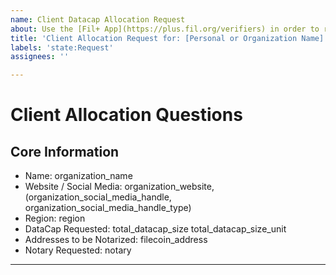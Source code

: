 ```yaml
---
name: Client Datacap Allocation Request
about: Use the [Fil+ App](https://plus.fil.org/verifiers) in order to request DataCap! If the [Fil+ app](https://plus.fil.org/verifiers) is not available, then open a new issue in this repo to request datacap.
title: 'Client Allocation Request for: [Personal or Organization Name]'
labels: 'state:Request'
assignees: ''

---
```


# Client Allocation Questions

## Core Information
- Name: organization_name
- Website / Social Media: organization_website, (organization_social_media_handle, organization_social_media_handle_type)
- Region: region
- DataCap Requested: total_datacap_size total_datacap_size_unit
- Addresses to be Notarized: filecoin_address
- Notary Requested: notary

-------------------------
